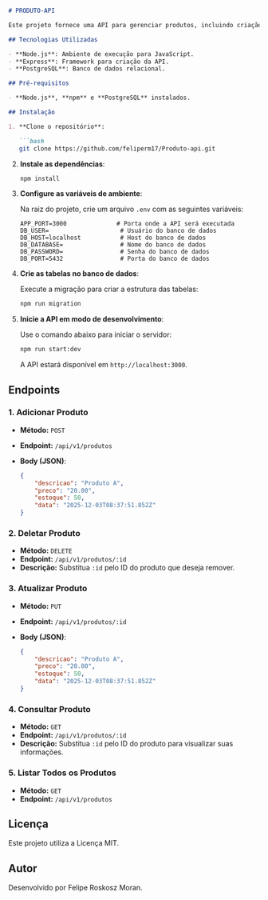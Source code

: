```markdown
# PRODUTO-API

Este projeto fornece uma API para gerenciar produtos, incluindo criação, atualização, consulta e remoção de produtos. A API foi construída em Node.js com o framework Express e usa PostgreSQL para armazenamento dos dados.

## Tecnologias Utilizadas

- **Node.js**: Ambiente de execução para JavaScript.
- **Express**: Framework para criação da API.
- **PostgreSQL**: Banco de dados relacional.

## Pré-requisitos

- **Node.js**, **npm** e **PostgreSQL** instalados.

## Instalação

1. **Clone o repositório**:

   ```bash
   git clone https://github.com/feliperm17/Produto-api.git
   ```

2. **Instale as dependências**:

   ```bash
   npm install
   ```
3. **Configure as variáveis de ambiente**:

   Na raiz do projeto, crie um arquivo `.env` com as seguintes variáveis:

   ```env
   APP_PORT=3000              # Porta onde a API será executada
   DB_USER=                    # Usuário do banco de dados
   DB_HOST=localhost           # Host do banco de dados
   DB_DATABASE=                # Nome do banco de dados
   DB_PASSWORD=                # Senha do banco de dados
   DB_PORT=5432                # Porta do banco de dados
   ```

4. **Crie as tabelas no banco de dados**:

   Execute a migração para criar a estrutura das tabelas:

   ```bash
   npm run migration
   ```

5. **Inicie a API em modo de desenvolvimento**:

   Use o comando abaixo para iniciar o servidor:

   ```bash
   npm run start:dev
   ```

   A API estará disponível em `http://localhost:3000`.

## Endpoints

### 1. Adicionar Produto

- **Método:** `POST`
- **Endpoint:** `/api/v1/produtos`
- **Body (JSON)**:

   ```json
   {
       "descricao": "Produto A",
       "preco": "20.00",
       "estoque": 50,
       "data": "2025-12-03T08:37:51.852Z"
   }
   ```

### 2. Deletar Produto

- **Método:** `DELETE`
- **Endpoint:** `/api/v1/produtos/:id`
- **Descrição:** Substitua `:id` pelo ID do produto que deseja remover.

### 3. Atualizar Produto

- **Método:** `PUT`
- **Endpoint:** `/api/v1/produtos/:id`
- **Body (JSON)**:

   ```json
   {
       "descricao": "Produto A",
       "preco": "20.00",
       "estoque": 50,
       "data": "2025-12-03T08:37:51.852Z"
   }
   ```

### 4. Consultar Produto

- **Método:** `GET`
- **Endpoint:** `/api/v1/produtos/:id`
- **Descrição:** Substitua `:id` pelo ID do produto para visualizar suas informações.

### 5. Listar Todos os Produtos

- **Método:** `GET`
- **Endpoint:** `/api/v1/produtos`

## Licença

Este projeto utiliza a Licença MIT.

## Autor

Desenvolvido por Felipe Roskosz Moran.